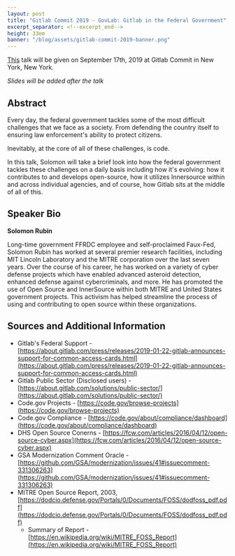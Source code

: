 ```yaml
---
layout: post
title: "Gitlab Commit 2019 - GovLab: Gitlab in the Federal Government"
excerpt_separator: <!--excerpt_end-->
height: 33em
banner: "/blog/assets/gitlab-commit-2019-banner.png"
---
```


[This](https://gitlabcommit2019brooklyn.sched.com/event/TPO6/govlab-gitlab-in-the-federal-government) talk will be given on September 17th, 2019 at Gitlab Commit in New York, New York.

*Slides will be added after the talk*
<br />

## Abstract
Every day, the federal government tackles some of the most difficult challenges that we face as a society. From defending the country itself to ensuring law enforcement's ability to protect citizens.
<!--excerpt_end-->
Inevitably, at the core of all of these challenges, is code.

In this talk, Solomon will take a brief look into how the federal government tackles these challenges on a daily basis including how it's evolving: how it contributes to and develops open-source, how it utilizes Innersource within and across individual agencies, and of course, how Gitlab sits at the middle of all of this.

## Speaker Bio
**Solomon Rubin**

Long-time government FFRDC employee and self-proclaimed Faux-Fed, Solomon Rubin has worked at several premier research facilities, including MIT Lincoln Laboratory and the MITRE corporation over the last seven years. Over the course of his career, he has worked on a variety of cyber defense projects which have enabled advanced asteroid detection, enhanced defense against cybercriminals, and more. He has promoted the use of Open Source and InnerSource within both MITRE and United States government projects. This activism has helped streamline the process of using and contributing to open source within these organizations.

## Sources and Additional Information

* Gitlab's Federal Support - [https://about.gitlab.com/press/releases/2019-01-22-gitlab-announces-support-for-common-access-cards.html](https://about.gitlab.com/press/releases/2019-01-22-gitlab-announces-support-for-common-access-cards.html)
* Gitlab Public Sector (Disclosed users) - [https://about.gitlab.com/solutions/public-sector/](https://about.gitlab.com/solutions/public-sector/)
* Code.gov Projects - [https://code.gov/browse-projects](https://code.gov/browse-projects)
* Code.gov Compliance - [https://code.gov/about/compliance/dashboard](https://code.gov/about/compliance/dashboard)
* DHS Open Source Conerns - [https://fcw.com/articles/2016/04/12/open-source-cyber.aspx](https://fcw.com/articles/2016/04/12/open-source-cyber.aspx)
* GSA Modernization Comment Oracle - [https://github.com/GSA/modernization/issues/41#issuecomment-331306263](https://github.com/GSA/modernization/issues/41#issuecomment-331306263)
* MITRE Open Source Report, 2003, [https://dodcio.defense.gov/Portals/0/Documents/FOSS/dodfoss_pdf.pdf](https://dodcio.defense.gov/Portals/0/Documents/FOSS/dodfoss_pdf.pdf)
  * Summary of Report - [https://en.wikipedia.org/wiki/MITRE_FOSS_Report](https://en.wikipedia.org/wiki/MITRE_FOSS_Report)

